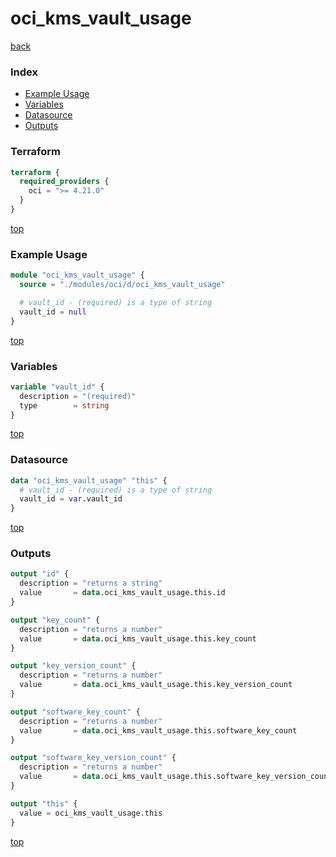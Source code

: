 # oci_kms_vault_usage

[back](../oci.md)

### Index

- [Example Usage](#example-usage)
- [Variables](#variables)
- [Datasource](#datasource)
- [Outputs](#outputs)

### Terraform

```terraform
terraform {
  required_providers {
    oci = ">= 4.21.0"
  }
}
```

[top](#index)

### Example Usage

```terraform
module "oci_kms_vault_usage" {
  source = "./modules/oci/d/oci_kms_vault_usage"

  # vault_id - (required) is a type of string
  vault_id = null
}
```

[top](#index)

### Variables

```terraform
variable "vault_id" {
  description = "(required)"
  type        = string
}
```

[top](#index)

### Datasource

```terraform
data "oci_kms_vault_usage" "this" {
  # vault_id - (required) is a type of string
  vault_id = var.vault_id
}
```

[top](#index)

### Outputs

```terraform
output "id" {
  description = "returns a string"
  value       = data.oci_kms_vault_usage.this.id
}

output "key_count" {
  description = "returns a number"
  value       = data.oci_kms_vault_usage.this.key_count
}

output "key_version_count" {
  description = "returns a number"
  value       = data.oci_kms_vault_usage.this.key_version_count
}

output "software_key_count" {
  description = "returns a number"
  value       = data.oci_kms_vault_usage.this.software_key_count
}

output "software_key_version_count" {
  description = "returns a number"
  value       = data.oci_kms_vault_usage.this.software_key_version_count
}

output "this" {
  value = oci_kms_vault_usage.this
}
```

[top](#index)